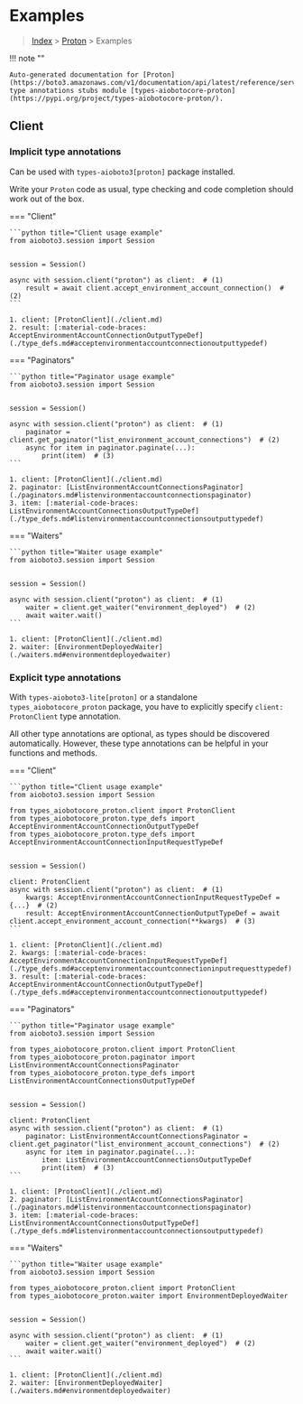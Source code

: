 # Examples

> [Index](../README.md) > [Proton](./README.md) > Examples

!!! note ""

    Auto-generated documentation for [Proton](https://boto3.amazonaws.com/v1/documentation/api/latest/reference/services/proton.html#Proton)
    type annotations stubs module [types-aiobotocore-proton](https://pypi.org/project/types-aiobotocore-proton/).

## Client

### Implicit type annotations

Can be used with `types-aioboto3[proton]` package installed.

Write your `Proton` code as usual,
type checking and code completion should work out of the box.



=== "Client"

    ```python title="Client usage example"
    from aioboto3.session import Session


    session = Session()

    async with session.client("proton") as client:  # (1)
        result = await client.accept_environment_account_connection()  # (2)
    ```

    1. client: [ProtonClient](./client.md)
    2. result: [:material-code-braces: AcceptEnvironmentAccountConnectionOutputTypeDef](./type_defs.md#acceptenvironmentaccountconnectionoutputtypedef) 



=== "Paginators"

    ```python title="Paginator usage example"
    from aioboto3.session import Session


    session = Session()

    async with session.client("proton") as client:  # (1)
        paginator = client.get_paginator("list_environment_account_connections")  # (2)
        async for item in paginator.paginate(...):
            print(item)  # (3)
    ```

    1. client: [ProtonClient](./client.md)
    2. paginator: [ListEnvironmentAccountConnectionsPaginator](./paginators.md#listenvironmentaccountconnectionspaginator)
    3. item: [:material-code-braces: ListEnvironmentAccountConnectionsOutputTypeDef](./type_defs.md#listenvironmentaccountconnectionsoutputtypedef) 



=== "Waiters"

    ```python title="Waiter usage example"
    from aioboto3.session import Session


    session = Session()

    async with session.client("proton") as client:  # (1)
        waiter = client.get_waiter("environment_deployed")  # (2)
        await waiter.wait()
    ```

    1. client: [ProtonClient](./client.md)
    2. waiter: [EnvironmentDeployedWaiter](./waiters.md#environmentdeployedwaiter)


### Explicit type annotations

With `types-aioboto3-lite[proton]`
or a standalone `types_aiobotocore_proton` package, you have to explicitly specify
`client: ProtonClient` type annotation.

All other type annotations are optional, as types should be discovered automatically.
However, these type annotations can be helpful in your functions and methods.


=== "Client"

    ```python title="Client usage example"
    from aioboto3.session import Session

    from types_aiobotocore_proton.client import ProtonClient
    from types_aiobotocore_proton.type_defs import AcceptEnvironmentAccountConnectionOutputTypeDef
    from types_aiobotocore_proton.type_defs import AcceptEnvironmentAccountConnectionInputRequestTypeDef


    session = Session()

    client: ProtonClient
    async with session.client("proton") as client:  # (1)
        kwargs: AcceptEnvironmentAccountConnectionInputRequestTypeDef = {...}  # (2)
        result: AcceptEnvironmentAccountConnectionOutputTypeDef = await client.accept_environment_account_connection(**kwargs)  # (3)
    ```

    1. client: [ProtonClient](./client.md)
    2. kwargs: [:material-code-braces: AcceptEnvironmentAccountConnectionInputRequestTypeDef](./type_defs.md#acceptenvironmentaccountconnectioninputrequesttypedef) 
    3. result: [:material-code-braces: AcceptEnvironmentAccountConnectionOutputTypeDef](./type_defs.md#acceptenvironmentaccountconnectionoutputtypedef) 



=== "Paginators"

    ```python title="Paginator usage example"
    from aioboto3.session import Session

    from types_aiobotocore_proton.client import ProtonClient
    from types_aiobotocore_proton.paginator import ListEnvironmentAccountConnectionsPaginator
    from types_aiobotocore_proton.type_defs import ListEnvironmentAccountConnectionsOutputTypeDef


    session = Session()

    client: ProtonClient
    async with session.client("proton") as client:  # (1)
        paginator: ListEnvironmentAccountConnectionsPaginator = client.get_paginator("list_environment_account_connections")  # (2)
        async for item in paginator.paginate(...):
            item: ListEnvironmentAccountConnectionsOutputTypeDef
            print(item)  # (3)
    ```

    1. client: [ProtonClient](./client.md)
    2. paginator: [ListEnvironmentAccountConnectionsPaginator](./paginators.md#listenvironmentaccountconnectionspaginator)
    3. item: [:material-code-braces: ListEnvironmentAccountConnectionsOutputTypeDef](./type_defs.md#listenvironmentaccountconnectionsoutputtypedef) 



=== "Waiters"

    ```python title="Waiter usage example"
    from aioboto3.session import Session

    from types_aiobotocore_proton.client import ProtonClient
    from types_aiobotocore_proton.waiter import EnvironmentDeployedWaiter


    session = Session()

    async with session.client("proton") as client:  # (1)
        waiter = client.get_waiter("environment_deployed")  # (2)
        await waiter.wait()
    ```

    1. client: [ProtonClient](./client.md)
    2. waiter: [EnvironmentDeployedWaiter](./waiters.md#environmentdeployedwaiter)


